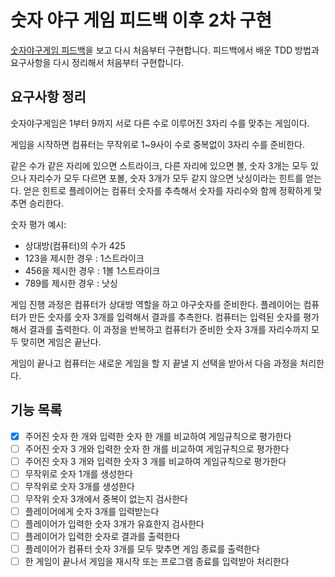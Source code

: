 # 숫자 야구 게임 피드백 이후 2차 구현

[숫자야구게임 피드백](https://edu.nextstep.camp/s/RFY359FE/ls/XhVXvdsx)을 보고 다시 처음부터 구현합니다. 피드백에서 배운 TDD 방법과 요구사항을 다시 정리해서 처음부터 구현합니다.

## 요구사항 정리

숫자야구게임은 1부터 9까지 서로 다른 수로 이루어진 3자리 수를 맞추는 게임이다.

게임을 시작하면 컴퓨터는 무작위로 1~9사이 수로 중복없이 3자리 수를 준비한다.

같은 수가 같은 자리에 있으면 스트라이크, 다른 자리에 있으면 볼, 숫자 3개는 모두 있으나 자리수가 모두 다르면 포볼, 숫자 3개가 모두 같지 않으면 낫싱이라는 힌트를 얻는다. 얻은 힌트로 플레이어는 컴퓨터 숫자를 추측해서 숫자를 자리수와 함께 정확하게 맞추면 승리한다.

숫자 평가 예시:

* 상대방(컴퓨터)의 수가 425
* 123을 제시한 경우 : 1스트라이크
* 456을 제시한 경우 : 1볼 1스트라이크
* 789를 제시한 경우 : 낫싱

게임 진행 과정은 컴퓨터가 상대방 역할을 하고 야구숫자를 준비한다. 플레이어는 컴퓨터가 만든 숫자를 숫자 3개를 입력해서 결과를 추측한다. 컴퓨터는 입력된 숫자를 평가해서 결과를 출력한다. 이 과정을 반복하고 컴퓨터가 준비한 숫자 3개를 자리수까지 모두 맞히면 게임은 끝난다.

게임이 끝나고 컴퓨터는 새로운 게임을 할 지 끝낼 지 선택을 받아서 다음 과정을 처리한다.

## 기능 목록

- [x] 주어진 숫자 한 개와 입력한 숫자 한 개를 비교하여 게임규칙으로 평가한다
- [ ] 주어진 숫자 3 개와 입력한 숫자 한 개를 비교하여 게임규칙으로 평가한다
- [ ] 주어진 숫자 3 개와 입력한 숫자 3 개를 비교하여 게임규칙으로 평가한다
- [ ] 무작위로 숫자 1개를 생성한다
- [ ] 무작위로 숫자 3개를 생성한다
- [ ] 무작위 숫자 3개에서 중복이 없는지 검사한다
- [ ] 플레이어에게 숫자 3개를 입력받는다
- [ ] 플레이어가 입력한 숫자 3개가 유효한지 검사한다
- [ ] 플레이어가 입력한 숫자로 결과를 출력한다
- [ ] 플레이어가 컴퓨터 숫자 3개를 모두 맞추면 게임 종료를 출력한다
- [ ] 한 게임이 끝나서 게임을 재시작 또는 프로그램 종료를 입력받아 처리한다
